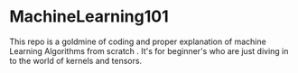 # MachineLearning101
This repo is a goldmine of coding and proper explanation of machine Learning Algorithms from scratch . It's for beginner's who are just diving in to the world of kernels and tensors. 

